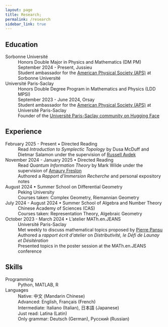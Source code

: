 ```yaml
---
layout: page
title: Research;
permalink: /research
sidebar_link: true
---
```


## Education
<dl>
  <dt>Sorbonne Université</dt>
  <dd>Honors Double Major in Physics and Mathematics (DM PM)<br> September 2024 - Present, Jussieu</dd>
  <dd>Student ambassador for the <a href="https://www.aps.org/">American Physical Society (APS)</a> at Sorbonne Université</dd>

  <dt>Université Paris-Saclay</dt>
  <dd>Honors Double Degree Program in Mathematics and Physics (LDD MPSI)<br> September 2023 - June 2024, Orsay</dd>
  <dd>Student ambassador for the <a href="https://www.aps.org/">American Physical Society (APS)</a> at Université Paris-Saclay</dd>
  <dd>Founder of the <a href="https://huggingface.co/Universite-Paris-Saclay">Université Paris-Saclay community on Hugging Face</a></dd>
</dl>

## Experience
<dl>
  <dt>February 2025 - Present &bullet; Directed Reading</dt>
  <dd>Read <em>Introduction to Symplectic Topology</em> by Dusa McDuff and Dietmar Salamon under the supervision of <a href="https://www.russellavdek.com/">Russell Avdek</a></dd>

  <dt>November 2024 - January 2025 &bullet; Directed Reading</dt>
  <dd>Read <em>Quantum Information Theory</em> by Mark Wilde under the supervision of <a href="https://www.imo.universite-paris-saclay.fr/~amaury.freslon/">Amaury Freslon</a></dd>
  <dd>Authored a <em>Rapport d'Immersion Recherche</em> and personal expository notes</dd>

  <dt>August 2024 &bullet; Summer School on Differential Geometry</dt>
  <dd>Peking University</dd>
  <dd>Courses taken: Complex Geometry, Riemannian Geometry</dd>

  <dt>July 2024 - August 2024 &bullet; Summer School of Algebra and Number Theory</dt>
  <dd>Chinese Academy of Sciences (CAS)</dd>
  <dd>Courses taken: Representation Theory, Algebraic Geometry</dd>

  <dt>October 2023 - March 2024 &bullet; L’atelier MATh.en.JEANS</dt>
  <dd>Université Paris-Saclay</dd>
  <dd>Met weekly to discuss mathematical topics proposed by <a href="https://www.imo.universite-paris-saclay.fr/~pierre.pansu/">Pierre Pansu</a></dd>
  <dd>Authored a <em>rapport écrit d'atelier</em> on <em>Distributivité, le Défi de Launay et Désitération</em></dd>
  <dd>Presented topics in the poster session at the MATh.en.JEANS conference</dd>
</dl>

## Skills
<dl>
  <dt>Programming</dt>
  <dd>Python, MATLAB, R</dd>
  <dt>Languages</dt>
  <dd>Native: 中文 (Mandarin Chinese)</dd>
  <dd>Advanced: English, Français (French)</dd>
  <dd>Intermediate: Italiano (Italian), 日本語 (Japanese)</dd>
  <dd>Just read: Latina (Latin)</dd>
  <dd>Only grammar: Deutsch (German), Русский (Russian)</dd>
</dl>
